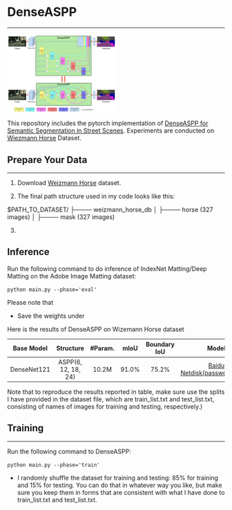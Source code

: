 # DenseASPP

------

<img src="network.png" alt="network" style="zoom:25%;" />





This repository includes the pytorch implementation of [DenseASPP for Semantic Segmentation in Street Scenes](https://openaccess.thecvf.com/content_cvpr_2018/papers/Yang_DenseASPP_for_Semantic_CVPR_2018_paper.pdf). Experiments are conducted on [Wiezmann Horse](https://www.kaggle.com/datasets/ztaihong/weizmann-horse-database/metadata) Dataset.

## Prepare Your Data

------

1. Download [Weizmann Horse](https://www.kaggle.com/datasets/ztaihong/weizmann-horse-database/metadata) dataset.

2. The final path structure used in my code looks like this:

$PATH_TO_DATASET/
├──── weizmann_horse_db
│    ├──── horse (327 images)
│    ├──── mask (327 images)

3. 



## Inference

Run the following command to do inference of IndexNet Matting/Deep Matting on the Adobe Image Matting dataset:

```
python main.py --phase='eval'
```

Please note that

- Save the weights under 

Here is the results of DenseASPP on Wizemann Horse dataset

| Base Model  |      Structure      | #Param. | mIoU  | Boundary IoU |                            Model                             |
| :---------: | :-----------------: | :-----: | :---: | :----------: | :----------------------------------------------------------: |
| DenseNet121 | ASPP(6, 12, 18, 24) |  10.2M  | 91.0% |    75.2%     | [Baidu Netdisk(password:2022)](https://pan.baidu.com/s/1ikRL5MeQFY2l_wZGvDmmsw) |

Note that to reproduce the results reported in table, make sure use the splits I have provided in the dataset file, which are train_list.txt and test_list.txt, consisting of names of images for training and testing, respectively.)



## Training

------

Run the following command to DenseASPP:

```
python main.py --phase='train'
```

- I randomly shuffle the dataset for training and testing: 85% for training and 15% for testing. You can do that in whatever way you like, but make sure you keep them in forms that are consistent with what I have done to train_list.txt and test_list.txt.
